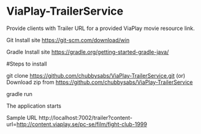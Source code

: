 # ViaPlay-TrailerService
Provide clients with Trailer URL for a provided ViaPlay movie resource link.

Git Install site
https://git-scm.com/download/win

Gradle Install site
https://gradle.org/getting-started-gradle-java/

#Steps to install

git clone https://github.com/chubbysabs/ViaPlay-TrailerService.git
(or)
Download zip from https://github.com/chubbysabs/ViaPlay-TrailerService

gradle run

The application starts

Sample URL
http://localhost:7002/trailer?content-url=http://content.viaplay.se/pc-se/film/fight-club-1999